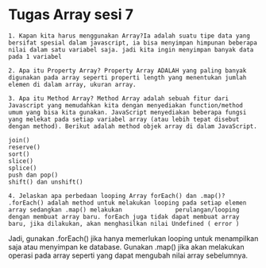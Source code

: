 # Tugas Array sesi 7
    1. Kapan kita harus menggunakan Array?Ia adalah suatu tipe data yang bersifat spesial dalam javascript, ia bisa menyimpan himpunan beberapa nilai dalam satu variabel saja. jadi kita ingin menyimpan banyak data pada 1 variabel

    2. Apa itu Property Array? Property Array ADALAH yang paling banyak digunakan pada array seperti properti length yang menentukan jumlah elemen di dalam array, ukuran array.

    3. Apa itu Method Array? Method Array adalah sebuah fitur dari Javascript yang memudahkan kita dengan menyediakan function/method umum yang bisa kita gunakan. JavaScript menyediakan beberapa fungsi yang melekat pada setiap variabel array (atau lebih tepat disebut dengan method). Berikut adalah method objek array di dalam JavaScript.

    join()
    reserve()
    sort()
    slice()
    splice()
    push dan pop()
    shift() dan unshift()

    4. Jelaskan apa perbedaan looping Array forEach() dan .map()? .forEach() adalah method untuk melakukan looping pada setiap elemen array sedangkan .map() melakukan               perulangan/looping dengan membuat array baru. forEach juga tidak dapat membuat array baru, jika dilakukan, akan menghasilkan nilai Undefined ( error )
Jadi, gunakan .forEach() jika hanya memerlukan looping untuk menampilkan saja atau menyimpan ke database.
Gunakan .map() jika akan melakukan operasi pada array seperti yang dapat mengubah nilai array sebelumnya.

